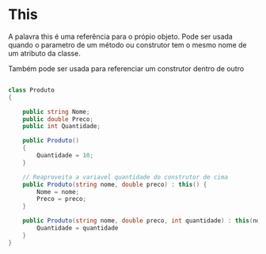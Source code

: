 # This

A palavra this é uma referência para o própio objeto. Pode ser usada quando o parametro de um método ou construtor tem o mesmo nome de um atributo da classe.

Também pode ser usada para referenciar um construtor dentro de outro


```c#

class Produto
{

    public string Nome;
    public double Preco;
    public int Quantidade;

    public Produto()
    {
        Quantidade = 10;
    }

    // Reaproveita a variavel quantidade do construtor de cima
    public Produto(string nome, double preco) : this() {
        Nome = nome;
        Preco = preco;
    }

    public Produto(string nome, double preco, int quantidade) : this(nome, preco) {
        Quantidade = quantidade
    }
}


```

```c#


```